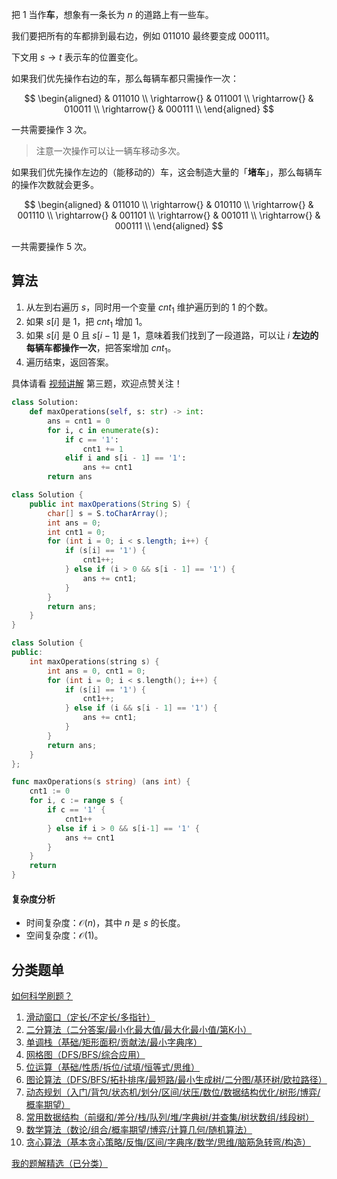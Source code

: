 把 $1$ 当作**车**，想象有一条长为 $n$ 的道路上有一些车。

我们要把所有的车都排到最右边，例如 $011010$ 最终要变成 $000111$。

下文用 $s\rightarrow t$ 表示车的位置变化。

如果我们优先操作右边的车，那么每辆车都只需操作一次：

$$
\begin{aligned}
    & 011010      \\
\rightarrow{} & 011001        \\
\rightarrow{} & 010011        \\
\rightarrow{} & 000111        \\
\end{aligned}
$$

一共需要操作 $3$ 次。

> 注意一次操作可以让一辆车移动多次。

如果我们优先操作左边的（能移动的）车，这会制造大量的「**堵车**」，那么每辆车的操作次数就会更多。

$$
\begin{aligned}
& 011010      \\
\rightarrow{} & 010110        \\
\rightarrow{} & 001110        \\
\rightarrow{} & 001101        \\
\rightarrow{} & 001011        \\
\rightarrow{} & 000111        \\
\end{aligned}
$$

一共需要操作 $5$ 次。

## 算法

1. 从左到右遍历 $s$，同时用一个变量 $\textit{cnt}_1$ 维护遍历到的 $1$ 的个数。
2. 如果 $s[i]$ 是 $1$，把 $\textit{cnt}_1$ 增加 $1$。
3. 如果 $s[i]$ 是 $0$ 且 $s[i-1]$ 是 $1$，意味着我们找到了一段道路，可以让 $i$ **左边的每辆车都操作一次**，把答案增加 $\textit{cnt}_1$。
4. 遍历结束，返回答案。

具体请看 [视频讲解](https://www.bilibili.com/video/BV16Z421N7P2/) 第三题，欢迎点赞关注！

```py [sol-Python3]
class Solution:
    def maxOperations(self, s: str) -> int:
        ans = cnt1 = 0
        for i, c in enumerate(s):
            if c == '1':
                cnt1 += 1
            elif i and s[i - 1] == '1':
                ans += cnt1
        return ans
```

```java [sol-Java]
class Solution {
    public int maxOperations(String S) {
        char[] s = S.toCharArray();
        int ans = 0;
        int cnt1 = 0;
        for (int i = 0; i < s.length; i++) {
            if (s[i] == '1') {
                cnt1++;
            } else if (i > 0 && s[i - 1] == '1') {
                ans += cnt1;
            }
        }
        return ans;
    }
}
```

```cpp [sol-C++]
class Solution {
public:
    int maxOperations(string s) {
        int ans = 0, cnt1 = 0;
        for (int i = 0; i < s.length(); i++) {
            if (s[i] == '1') {
                cnt1++;
            } else if (i && s[i - 1] == '1') {
                ans += cnt1;
            }
        }
        return ans;
    }
};
```

```go [sol-Go]
func maxOperations(s string) (ans int) {
	cnt1 := 0
	for i, c := range s {
		if c == '1' {
			cnt1++
		} else if i > 0 && s[i-1] == '1' {
			ans += cnt1
		}
	}
	return
}
```

#### 复杂度分析

- 时间复杂度：$\mathcal{O}(n)$，其中 $n$ 是 $s$ 的长度。
- 空间复杂度：$\mathcal{O}(1)$。

## 分类题单

[如何科学刷题？](https://leetcode.cn/circle/discuss/RvFUtj/)

1. [滑动窗口（定长/不定长/多指针）](https://leetcode.cn/circle/discuss/0viNMK/)
2. [二分算法（二分答案/最小化最大值/最大化最小值/第K小）](https://leetcode.cn/circle/discuss/SqopEo/)
3. [单调栈（基础/矩形面积/贡献法/最小字典序）](https://leetcode.cn/circle/discuss/9oZFK9/)
4. [网格图（DFS/BFS/综合应用）](https://leetcode.cn/circle/discuss/YiXPXW/)
5. [位运算（基础/性质/拆位/试填/恒等式/思维）](https://leetcode.cn/circle/discuss/dHn9Vk/)
6. [图论算法（DFS/BFS/拓扑排序/最短路/最小生成树/二分图/基环树/欧拉路径）](https://leetcode.cn/circle/discuss/01LUak/)
7. [动态规划（入门/背包/状态机/划分/区间/状压/数位/数据结构优化/树形/博弈/概率期望）](https://leetcode.cn/circle/discuss/tXLS3i/)
8. [常用数据结构（前缀和/差分/栈/队列/堆/字典树/并查集/树状数组/线段树）](https://leetcode.cn/circle/discuss/mOr1u6/)
9. [数学算法（数论/组合/概率期望/博弈/计算几何/随机算法）](https://leetcode.cn/circle/discuss/IYT3ss/)
10. [贪心算法（基本贪心策略/反悔/区间/字典序/数学/思维/脑筋急转弯/构造）](https://leetcode.cn/circle/discuss/g6KTKL/)

[我的题解精选（已分类）](https://github.com/EndlessCheng/codeforces-go/blob/master/leetcode/SOLUTIONS.md)
